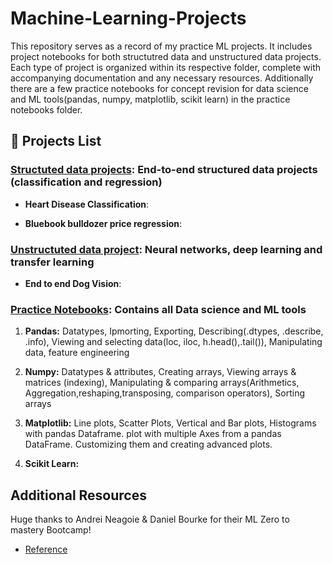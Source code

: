 # Machine-Learning-Projects
This repository serves as a record of my practice ML projects. It includes project notebooks for both structutred data and unstructured data projects. Each type of project is organized within its respective folder, complete with accompanying documentation and any necessary resources. Additionally there are a few practice notebooks for concept revision for data science and ML tools(pandas, numpy, matplotlib, scikit learn) in the practice notebooks folder.

## 📄 Projects List

### [Structuted data projects](https://github.com/Rishikesh-Jadhav/CMSC848F-3D-Vision/tree/main/Project1): End-to-end structured data projects (classification and regression)
- **Heart Disease Classification**:

 <!-- 1. __Rendering First Mesh:__ Acquired a basic understanding of mesh rendering using PyTorch3D.

  2. __Practicing with Cameras:__ Created 360-degree gifs and set camera viewpoints for rendering.

  3. __Re-creating the Dolly Zoom:__ Successfully implemented the Dolly Zoom effect in PyTorch3D.
     <img src="reviews_and_presentations/outputs/a1_dolly_zoom.png" alt="dolly zoom" width="400"/> -->

- **Bluebook bulldozer price regression**:

<!--  1. __Rendering First Mesh:__ Acquired a basic understanding of mesh rendering using PyTorch3D.

  2. __Practicing with Cameras:__ Created 360-degree gifs and set camera viewpoints for rendering.

  3. __Re-creating the Dolly Zoom:__ Successfully implemented the Dolly Zoom effect in PyTorch3D.
     <img src="reviews_and_presentations/outputs/a1_dolly_zoom.png" alt="dolly zoom" width="400"/> -->
     
  ### [Unstructuted data project](https://github.com/Rishikesh-Jadhav/CMSC848F-3D-Vision/tree/main/Project2):  Neural networks, deep learning and transfer learning 
 
- **End to end Dog Vision**:

<!--  1. __Rendering First Mesh:__ Acquired a basic understanding of mesh rendering using PyTorch3D.

  2. __Practicing with Cameras:__ Created 360-degree gifs and set camera viewpoints for rendering.

  3. __Re-creating the Dolly Zoom:__ Successfully implemented the Dolly Zoom effect in PyTorch3D.
     <img src="reviews_and_presentations/outputs/a1_dolly_zoom.png" alt="dolly zoom" width="400"/> -->

### [Practice Notebooks](https://github.com/Rishikesh-Jadhav/Machine-Learning-Practice-Projects/practice_notebooks):  Contains all Data science and ML tools
 
  1. __Pandas:__ Datatypes, Ipmorting, Exporting, Describing(.dtypes, .describe, .info), Viewing and selecting data(loc, iloc, h.head(),.tail()), Manipulating data, feature engineering
  
  2. __Numpy:__ Datatypes & attributes, Creating arrays, Viewing arrays & matrices (indexing), Manipulating & comparing arrays(Arithmetics, Aggregation,reshaping,transposing, comparison operators), Sorting arrays
  
  3. __Matplotlib:__ Line plots, Scatter Plots, Vertical and Bar plots, Histograms with pandas Dataframe. plot with multiple Axes from a pandas DataFrame. Customizing them and creating advanced plots.
  
  4. __Scikit Learn:__ 

  
## Additional Resources
Huge thanks to Andrei Neagoie & Daniel Bourke for their ML Zero to mastery Bootcamp! 
- [Reference](https://zerotomastery.io/courses/machine-learning-and-data-science-bootcamp/)



